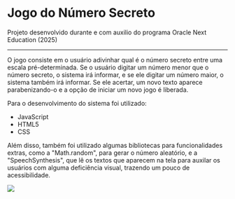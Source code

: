 <h1>Jogo do Número Secreto</h1>

Projeto desenvolvido durante e com auxilio do programa Oracle Next Education (2025)

---
O jogo consiste em o usuário adivinhar qual é o número secreto entre uma escala pré-determinada. Se o usuário digitar um número menor que o número secreto, o sistema irá informar,  e se ele digitar um número maior, o sistema também irá informar. Se ele acertar, um novo texto aparece parabenizando-o e a opção de iniciar um novo jogo é liberada.

Para o desenvolvimento do sistema foi utilizado:

- JavaScript
- HTML5
- CSS 

Além disso, também foi utilizado algumas bibliotecas para funcionalidades extras, como a "Math.random", para gerar o número aleatório, e a "SpeechSynthesis", que lê os textos que aparecem na tela para auxilar os usuários com alguma deficiência visual, trazendo um pouco de acessibilidade.

<img src="https://github.com/user-attachments/assets/d5471ea5-c03d-4747-9957-c21de9e5a282"/>
